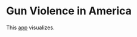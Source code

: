 # Gun Violence in America

This [app](https://kevindcannon.shinyapps.io/gun_violence_in_america/) visualizes.
